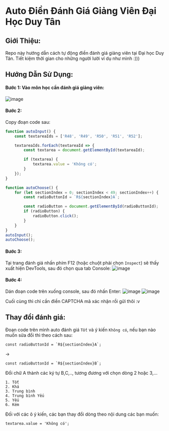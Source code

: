 # Auto Điền Đánh Giá Giảng Viên Đại Học Duy Tân

## Giới Thiệu:
Repo này hướng dẫn cách tự động điền đánh giá giảng viên tại Đại học Duy Tân. Tiết kiệm thời gian cho những người lười ví dụ như mình :)))

## Hướng Dẫn Sử Dụng:
#### Bước 1: Vào môn học cần đánh giá giảng viên:
![image](https://github.com/onsra03/Danh_Gia_Giang_Vien_DTU/assets/85748567/ee6dff0c-7406-4078-9af8-d70e4e63bf5f)


#### Bước 2:
Copy đoạn code sau:
```js
function autoInput() {
    const textareaIds = ['R48', 'R49', 'R50', 'R51', 'R52'];

    textareaIds.forEach(textareaId => {
        const textarea = document.getElementById(textareaId);

        if (textarea) {
            textarea.value = 'Không có';
        }
    });
}

function autoChoose() {
    for (let sectionIndex = 0; sectionIndex < 49; sectionIndex++) {
        const radioButtonId = `R${sectionIndex}A`;

        const radioButton = document.getElementById(radioButtonId);
        if (radioButton) {
            radioButton.click();
        }
    }
}
autoInput();
autoChoose();
```
#### Bước 3:
Tại trang đánh giá nhấn phím F12 (hoặc chuột phải chọn `Inspect`) sẽ thấy xuất hiện DevTools, sau đó chọn qua tab Console:
![image](https://github.com/onsra03/Danh_Gia_Giang_Vien_DTU/assets/85748567/ee01d507-4b63-4c40-b68a-62b89ea59012)

#### Bước 4:
Dán đoạn code trên xuống console, sau đó nhấn Enter:
![image](https://github.com/onsra03/Danh_Gia_Giang_Vien_DTU/assets/85748567/8adf9f31-12ca-472d-829e-27a8be44bc5f)
![image](https://github.com/onsra03/Danh_Gia_Giang_Vien_DTU/assets/85748567/0564f47e-e41e-4ac7-aff4-b99edfcecd5e)


Cuối cùng thì chỉ cần điền CAPTCHA mã xác nhận rồi gửi thôi :v 

## Thay đổi đánh giá:
Đoạn code trên mình auto đánh giá `Tốt` và ý kiến `Không có`, nếu bạn nào muốn sửa đổi thì theo cách sau:
```
const radioButtonId = `R${sectionIndex}A`;
```
->
```
const radioButtonId = `R${sectionIndex}B`;
```
Đổi chữ A thành các ký tự B,C,.., tương đương với chọn dòng 2 hoặc 3,...
```
1. Tốt
2. Khá
3. Trung bình
4. Trung bình Yếu
5. Yếu
6. Kém
```
Đối với các ô ý kiến, các bạn thay đổi dòng theo nội dung các bạn muốn:
```
textarea.value = 'Không có';
```
